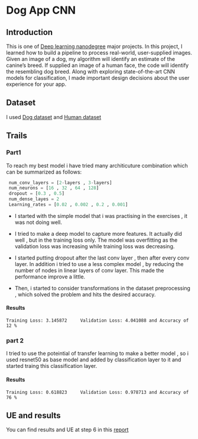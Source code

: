 # Dog App CNN
## Introduction
This is one of [Deep learning nanodegree](https://classroom.udacity.com/nanodegrees/nd101/parts/2e8d3b5d-aa70-4376-946f-0cdc37127d7d/modules/49d2e25d-6df2-48df-8ccd-88417ae208fc/lessons/368c9af3-c8b8-4b01-92ba-40d7e989d6e7/concepts/900d740a-e47d-4b67-be4c-ca27ea8981e2) major projects.
In this project, I learned how to build a pipeline to process real-world, user-supplied images. Given an image of a dog, my algorithm will identify an estimate of the canine’s breed. If supplied an image of a human face, the code will identify the resembling dog breed. Along with exploring state-of-the-art CNN models for classification, I made important design decisions about the user experience for your app.

## Dataset
I used [Dog dataset](https://s3-us-west-1.amazonaws.com/udacity-aind/dog-project/dogImages.zip) and [Human dataset](https://s3-us-west-1.amazonaws.com/udacity-aind/dog-project/lfw.zip)

## Trails 
 ### Part1
 
 To reach my best model i have tried many architicuture combination which can be summarized as follows:
 ``` python
  num_conv_layers = [2-layers , 3-layers]
  num_neurons = [16 , 32 , 64 , 128]
  dropout = [0.3 , 0.5]
  num_dense_layes = 2
  Learning_rates = [0.02 , 0.002 , 0.2 , 0.001]
```
- I started with the simple model that i was practising in the exercises , it was not doing well.

- I tried to make a deep model to capture more features. It actually did well , but in the training loss only. The model was overfitting as the validation loss was increasing while training loss was decreasing.

- I started putting dropout after the last conv layer , then after every conv layer. In addition i tried to use a less complex model , by reducing the number of nodes in linear layers of conv layer. This made the performance improve a little.

- Then, i started to consider transformations in the dataset preprocessing , which solved the problem and hits the desired accuracy.

#### Results 
```
Training Loss: 3.145872 	Validation Loss: 4.041088 and Accuracy of 12 %
```
### part 2

I tried to use the poteintial of transfer learning to make a better model , so i used resnet50 as base model and added by classification layer to it and started traing this classification layer.

#### Results 
```
Training Loss: 0.618823 	Validation Loss: 0.978713 and Accuracy of 76 % 
```

## UE and results 

You can find results and UE at step 6 in this [report](https://github.com/MG-98/dog-app-CNN/blob/main/report.html)


